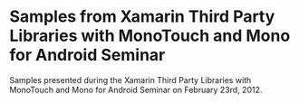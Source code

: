 Samples from Xamarin Third Party Libraries with MonoTouch and Mono for Android Seminar
======================================================================================

Samples presented during the Xamarin Third Party Libraries with MonoTouch and Mono for Android Seminar on February 23rd, 2012.